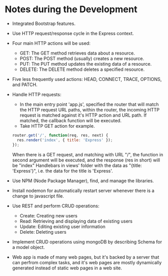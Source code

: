 # Notes during the Development
- Integrated Bootstrap features.

- Use HTTP request/response cycle in the Express context.

- Four main HTTP actions will be used:
  - GET: The GET method retrieves data about a resource.
  - POST: The POST method (usually) creates a new resource.
  - PUT: The PUT method updates the existing data of a resource.
  - DELETE: The DELETE method deletes a specified resource.

- Five less frequently used actions: HEAD, CONNECT, TRACE, OPTIONS, and PATCH.

- Handle HTTP requests:
  - In the main entry point 'app.js', specified the router that will match the HTTP request URL paths, within the router, the incoming HTTP request is matched against it's HTTP action and URL path. If matched, the callback function will be executed.
  - Take HTTP GET action for example.
  ```javascript 
  router.get('/', function(req, res, next) {
    res.render('index', { title: 'Express' });
  });
  ```
  When there is a GET request, and matching with URL "/", the function in second argument will be executed, and the response (res in short) will be "index" Handlebars in views' folder with the data as "{title: 'Express'}", i.e. the data for the title is 'Express'.

- Use NPM (Node Package Manager), find, and manage the libraries. 

- Install nodemon for automatically restart server whenever there is a change to javascript file.

- Use REST and perform CRUD operations:
  - Create: Creating new users
  - Read: Retrieving and displaying data of existing users
  - Update: Editing existing user information
  - Delete: Deleting users

- Implement CRUD operations using mongoDB by describing Schema for a model object.

- Web app is made of many web pages, but it's backed by a server that can perfrom complex tasks, and it's web pages are mostly dynamically generated instead of static web pages in a web site.
